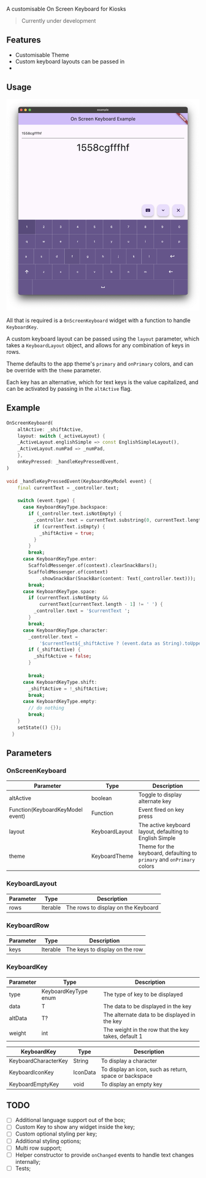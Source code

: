 A customisable On Screen Keyboard for Kiosks

> Currently under development

## Features

- Customisable Theme
- Custom keyboard layouts can be passed in
-

## Usage

![On Screen Keyboard Example](/assets/onscreen_keyboard.png)

All that is required is a `OnScreenKeyboard` widget with a function to handle `KeyboardKey`.

A custom keyboard layout can be passed using the `layout` parameter, which takes a `KeyboardLayout` object, and allows for any combination of keys in rows.

Theme defaults to the app theme's `primary` and `onPrimary` colors, and can be override with the `theme` parameter.

Each key has an alternative, which for text keys is the value capitalized, and can be activated by passing in the `altActive` flag.

## Example

```dart
OnScreenKeyboard(
    altActive: _shiftActive,
    layout: switch (_activeLayout) {
    _ActiveLayout.englishSimple => const EnglishSimpleLayout(),
    _ActiveLayout.numPad => _numPad,
    },
    onKeyPressed: _handleKeyPressedEvent,
)

void _handleKeyPressedEvent(KeyboardKeyModel event) {
    final currentText = _controller.text;

    switch (event.type) {
      case KeyboardKeyType.backspace:
        if (_controller.text.isNotEmpty) {
          _controller.text = currentText.substring(0, currentText.length - 1);
          if (currentText.isEmpty) {
            _shiftActive = true;
          }
        }
        break;
      case KeyboardKeyType.enter:
        ScaffoldMessenger.of(context).clearSnackBars();
        ScaffoldMessenger.of(context)
            .showSnackBar(SnackBar(content: Text(_controller.text)));
        break;
      case KeyboardKeyType.space:
        if (currentText.isNotEmpty &&
            currentText[currentText.length - 1] != ' ') {
          _controller.text = '$currentText ';
        }
        break;
      case KeyboardKeyType.character:
        _controller.text =
            '$currentText${_shiftActive ? (event.data as String).toUpperCase() : event.data}';
        if (_shiftActive) {
          _shiftActive = false;
        }

        break;
      case KeyboardKeyType.shift:
        _shiftActive = !_shiftActive;
        break;
      case KeyboardKeyType.empty:
        // do nothing
        break;
    }
    setState(() {});
  }
```

## Parameters

### OnScreenKeyboard

| Parameter                        | Type           | Description                                                            |
| -------------------------------- | -------------- | ---------------------------------------------------------------------- |
| altActive                        | boolean        | Toggle to display alternate key                                        |
| Function(KeyboardKeyModel event) | Function       | Event fired on key press                                               |
| layout                           | KeyboardLayout | The active keyboard layout, defaulting to English Simple               |
| theme                            | KeyboardTheme  | Theme for the keyboard, defaulting to `primary` and `onPrimary` colors |

### KeyboardLayout

| Parameter | Type                  | Description                         |
| --------- | --------------------- | ----------------------------------- |
| rows      | Iterable<KeyboardRow> | The rows to display on the Keyboard |

### KeyboardRow

| Parameter | Type                  | Description                    |
| --------- | --------------------- | ------------------------------ |
| keys      | Iterable<KeyboardKey> | The keys to display on the row |

### KeyboardKey<T>

| Parameter | Type                 | Description                                         |
| --------- | -------------------- | --------------------------------------------------- |
| type      | KeyboardKeyType enum | The type of key to be displayed                     |
| data      | T                    | The data to be displayed in the key                 |
| altData   | T?                   | The alternate data to be displayed in the key       |
| weight    | int                  | The weight in the row that the key takes, default 1 |

| KeyboardKey          | Type     | Description                                            |
| -------------------- | -------- | ------------------------------------------------------ |
| KeyboardCharacterKey | String   | To display a character                                 |
| KeyboardIconKey      | IconData | To display an icon, such as return, space or backspace |
| KeyboardEmptyKey     | void     | To display an empty key                                |

## TODO

- [ ] Additional language support out of the box;
- [ ] Custom Key to show any widget inside the key;
- [ ] Custom optional styling per key;
- [ ] Additional styling options;
- [ ] Multi row support;
- [ ] Helper constructor to provide `onChanged` events to handle text changes internally;
- [ ] Tests;
